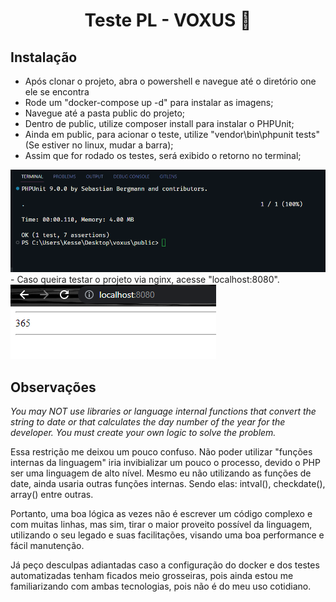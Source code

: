 <h1 align="center">Teste PL - VOXUS 👋</h1>
<p>
</p>

## Instalação

- Após clonar o projeto, abra o powershell e navegue até o diretório one ele se encontra
- Rode um "docker-compose up -d" para instalar as imagens;
- Navegue até a pasta public do projeto;
- Dentro de public, utilize composer install para instalar o PHPUnit;
- Ainda em public, para acionar o teste, utilize "vendor\bin\phpunit tests" (Se estiver no linux, mudar a barra);
- Assim que for rodado os testes, será exibido o retorno no terminal;
<img src="phpunit.PNG">
- Caso queira testar o projeto via nginx, acesse "localhost:8080".
<img src="web.PNG">

## Observações

_You may NOT use libraries or *language internal functions* that convert the string
to date or that calculates the day number of the year for the developer. You
must create your own logic to solve the problem._

Essa restrição me deixou um pouco confuso. Não poder utilizar "funções internas da linguagem" iria invibializar um pouco o processo, devido o PHP ser uma linguagem de alto nível.  Mesmo eu não utilizando as funções de date, ainda usaria outras funções internas. Sendo elas: intval(), checkdate(), array() entre outras. 

Portanto, uma boa lógica as vezes não é escrever um código complexo e com muitas linhas, mas sim, tirar o maior proveito possível da linguagem, utilizando o seu legado e suas facilitações, visando uma boa performance e fácil manutenção.

Já peço desculpas adiantadas caso a configuração do docker e dos testes automatizadas tenham ficados meio grosseiras, pois ainda estou me familiarizando com ambas tecnologias, pois não é do meu uso cotidiano.